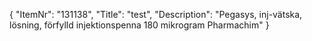 {
  "ItemNr": "131138",
  "Title": "test",
  "Description": "Pegasys, inj-vätska, lösning, förfylld injektionspenna 180 mikrogram Pharmachim"
}